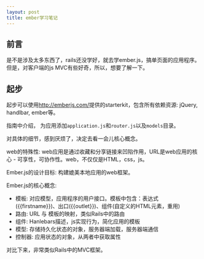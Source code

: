 ```yaml
---
layout: post
title: ember学习笔记
---
```


## 前言

是不是涉及太多东西了，rails还没学好，就去学ember.js，搞单页面的应用程序。但是，对客户端的js MVC有些好奇，所以，想要了解一下。

## 起步

起步可以使用<http://emberjs.com/>提供的starterkit，包含所有依赖资源: jQuery, handlbar, ember等。

指南中介绍， 为应用添加`application.js`和`router.js`以及`models`目录。

对具体的细节，感到厌烦了，决定去看一会儿核心概念。

web的特殊性: web应用是通过收藏和分享链接来凹陷作用，URL是web应用的核心 - 可享性，可协作性。web，不仅仅是HTML，css，js。

Ember.js的设计目标: 构建媲美本地应用的web框架。

Ember.js的核心概念: 

* 模板: 对应模型，应用程序的用户接口。模板中包含：表达式({{firstname}})、出口({{outlet}})、组件(自定义的HTML元素，重用)
* 路由: URL 与 模板的映射，类似Rails中的路由
* 组件: Hanlebars描述，js实现行为，简化应用的模板
* 模型: 存储持久化状态的对象，服务器端加载，服务器端通信
* 控制器: 应用状态的对象，从两者中获取属性

对比下来，非常类似Rails中的MVC框架。

